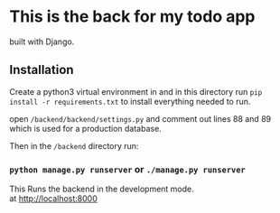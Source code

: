 # This is the back for my todo app

built with Django.

## Installation

Create a python3 virtual environment in and in this directory run `pip install -r requirements.txt` to install everything needed to run.

open `/backend/backend/settings.py` and comment out lines 88 and 89 which is used for a production database.

Then in the `/backend` directory  run:

### `python manage.py runserver` or `./manage.py runserver`

This Runs the backend in the development mode.\
at [http://localhost:8000](http://localhost:8000)

